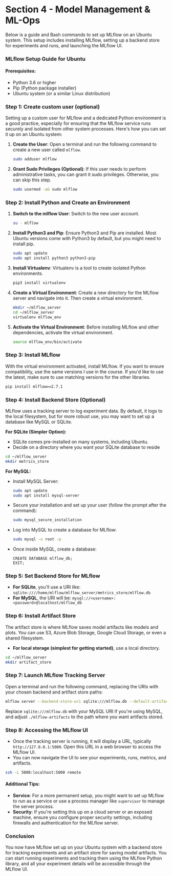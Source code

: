 # Section 4 - Model Management & ML-Ops


Below is a guide and Bash commands to set up MLflow on an Ubuntu system. This setup includes installing MLflow, setting up a backend store for experiments and runs, and launching the MLflow UI.

### MLflow Setup Guide for Ubuntu

#### Prerequisites:
- Python 3.6 or higher
- Pip (Python package installer)
- Ubuntu system (or a similar Linux distribution)




### Step 1: Create custom user (optional)

Setting up a custom user for MLflow and a dedicated Python environment is a good practice, especially for ensuring that the MLflow service runs securely and isolated from other system processes. Here's how you can set it up on an Ubuntu system:

1. **Create the User**:
   Open a terminal and run the following command to create a new user called `mlflow`.
   ```bash
   sudo adduser mlflow
   ```

2. **Grant Sudo Privileges (Optional)**:
   If this user needs to perform administrative tasks, you can grant it sudo privileges. Otherwise, you can skip this step.
   ```bash
   sudo usermod -aG sudo mlflow
   ```

### Step 2: Install Python and Create an Environment

1. **Switch to the mlflow User**:
   Switch to the new user account.
   ```bash
   su - mlflow
   ```

2. **Install Python3 and Pip**:
   Ensure Python3 and Pip are installed. Most Ubuntu versions come with Python3 by default, but you might need to install pip.
   ```bash
   sudo apt update
   sudo apt install python3 python3-pip
   ```

3. **Install Virtualenv**:
   Virtualenv is a tool to create isolated Python environments.
   ```bash
   pip3 install virtualenv
   ```

4. **Create a Virtual Environment**:
   Create a new directory for the MLflow server and navigate into it. Then create a virtual environment.
   ```bash
   mkdir ~/mlflow_server
   cd ~/mlflow_server
   virtualenv mlflow_env
   ```

5. **Activate the Virtual Environment**:
   Before installing MLflow and other dependencies, activate the virtual environment.
   ```bash
   source mlflow_env/bin/activate
   ```

### Step 3: Install MLflow
With the virtual environment activated, install MLflow. If you want to ensure compatibility, use the same versions I use in the course. If you'd like to use the latest, make sure to use matching versions for the other libraries.

```bash
pip install mlflow==2.7.1
```


### Step 4: Install Backend Store (Optional)
MLflow uses a tracking server to log experiment data. By default, it logs to the local filesystem, but for more robust use, you may want to set up a database like MySQL or SQLite.

**For SQLite (Simpler Option):**
- SQLite comes pre-installed on many systems, including Ubuntu.
- Decide on a directory where you want your SQLite database to reside
```bash
cd ~/mlflow_server
mkdir metrics_store
```

**For MySQL:**
- Install MySQL Server:
  ```bash
  sudo apt update
  sudo apt install mysql-server
  ```
- Secure your installation and set up your user (follow the prompt after the command):
  ```bash
  sudo mysql_secure_installation
  ```
- Log into MySQL to create a database for MLflow:
  ```bash
  sudo mysql -u root -p
  ```
- Once inside MySQL, create a database:
  ```mysql
  CREATE DATABASE mlflow_db;
  EXIT;
  ```

### Step 5: Set Backend Store for MLflow
- **For SQLite**, you'll use a URI like: `sqlite:////home/mlflow/mlflow_server/metrics_store/mlflow.db`
- **For MySQL**, the URI will be: `mysql://<username>:<password>@localhost/mlflow_db`


### Step 6: Install Artifact Store
The artifact store is where MLflow saves model artifacts like models and plots. You can use S3, Azure Blob Storage, Google Cloud Storage, or even a shared filesystem.

- **For local storage (simplest for getting started)**, use a local directory.
```bash
cd ~/mlflow_server
mkdir artifact_store
```




### Step 7: Launch MLflow Tracking Server
Open a terminal and run the following command, replacing the URIs with your chosen backend and artifact store paths:

```bash
mlflow server --backend-store-uri sqlite:///mlflow.db --default-artifact-root ./mlflow-artifacts
```

Replace `sqlite:///mlflow.db` with your MySQL URI if you're using MySQL, and adjust `./mlflow-artifacts` to the path where you want artifacts stored.

### Step 8: Accessing the MLflow UI
- Once the tracking server is running, it will display a URL, typically `http://127.0.0.1:5000`. Open this URL in a web browser to access the MLflow UI.
- You can now navigate the UI to see your experiments, runs, metrics, and artifacts.
```bash
ssh -L 5000:localhost:5000 remote
```


#### Additional Tips:
- **Service**: For a more permanent setup, you might want to set up MLflow to run as a service or use a process manager like `supervisor` to manage the server process.
- **Security**: If you're setting this up on a cloud server or an exposed machine, ensure you configure proper security settings, including firewalls and authentication for the MLflow server.

### Conclusion
You now have MLflow set up on your Ubuntu system with a backend store for tracking experiments and an artifact store for saving model artifacts. You can start running experiments and tracking them using the MLflow Python library, and all your experiment details will be accessible through the MLflow UI.